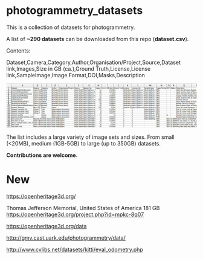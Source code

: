 # photogrammetry_datasets
This is a collection of datasets for photogrammetry.

A list of **~290 datasets** can be downloaded from this repo (**dataset.csv**).

Contents:

Dataset,Camera,Category,Author,Organisation/Project,Source,Dataset link,Images,Size in GB (ca.),Ground Truth,License,License link,SampleImage,Image Format,DOI,Masks,Description

![Preview](csvpreview.JPG)

The list includes a large variety of image sets and sizes.
From small (<20MB), medium (1GB-5GB) to large (up to 350GB) datasets.

**Contributions are welcome.**


# New

https://openheritage3d.org/

Thomas Jefferson Memorial, United States of America 181 GB
https://openheritage3d.org/project.php?id=mpkc-8q07

https://openheritage3d.org/data

http://gmv.cast.uark.edu/photogrammetry/data/

http://www.cvlibs.net/datasets/kitti/eval_odometry.php
